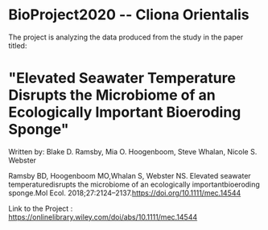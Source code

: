# BioProject2020 -- Cliona Orientalis

The project is analyzing the data produced from the study in the paper titled:

# "Elevated Seawater Temperature Disrupts the Microbiome of an Ecologically Important Bioeroding Sponge"

Written by: Blake D. Ramsby, Mia O. Hoogenboom, Steve Whalan, Nicole S. Webster

Ramsby BD, Hoogenboom MO,Whalan S, Webster NS. Elevated seawater temperaturedisrupts the microbiome of an ecologically importantbioeroding sponge.Mol Ecol. 2018;27:2124–2137.https://doi.org/10.1111/mec.14544

Link to the Project : https://onlinelibrary.wiley.com/doi/abs/10.1111/mec.14544 
